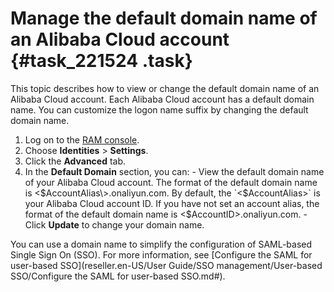 # Manage the default domain name of an Alibaba Cloud account {#task_221524 .task}

This topic describes how to view or change the default domain name of an Alibaba Cloud account. Each Alibaba Cloud account has a default domain name. You can customize the logon name suffix by changing the default domain name.

1.   Log on to the [RAM console](https://partners-intl.console.aliyun.com/#/ram). 
2.   Choose **Identities** \> **Settings**. 
3.   Click the **Advanced** tab. 
4.   In the **Default Domain** section, you can: 
    -   View the default domain name of your Alibaba Cloud account. The format of the default domain name is <$AccountAlias\>.onaliyun.com. By default, the `<$AccountAlias>` is your Alibaba Cloud account ID. If you have not set an account alias, the format of the default domain name is <$AccountID\>.onaliyun.com.
    -   Click **Update** to change your domain name.

You can use a domain name to simplify the configuration of SAML-based Single Sign On \(SSO\). For more information, see [Configure the SAML for user-based SSO](reseller.en-US/User Guide/SSO management/User-based SSO/Configure the SAML for user-based SSO.md#).

